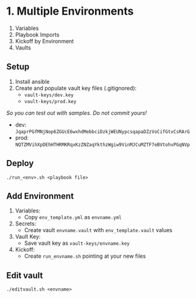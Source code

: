 # 1. Multiple Environments

1. Variables
2. Playbook Imports
3. Kickoff by Environment
4. Vaults

## Setup

1. Install ansible
2. Create and populate vault key files (.gitignored):
    - `vault-keys/dev.key`
    - `vault-keys/prod.key`

*So you can test out with samples. Do not commit yours!*

- dev: `JqaprPGfMNjNop6ZGUcE6wxhdMebbciDzkjWEUNypcsqapaDZzVoCifGtvCsRArG`
- prod: `NQTZMVihXpDEhHTHRMKRqxKzZNZaqYkthzWgiw9VinMJCuMZTF7eBVtohvPGqNVp`

## Deploy

`./run_<env>.sh <playbook file>`

## Add Environment

1. Variables:
    - Copy `env_template.yml` as `envname.yml`
2. Secrets:
    - Create vault `envname.vault` with `env_template.vault` values
3. Vault Key:
    - Save vault key as `vault-keys/envname.key`
4. Kickoff:
    - Create `run_envname.sh` pointing at your new files

## Edit vault

`./editvault.sh <envname>`